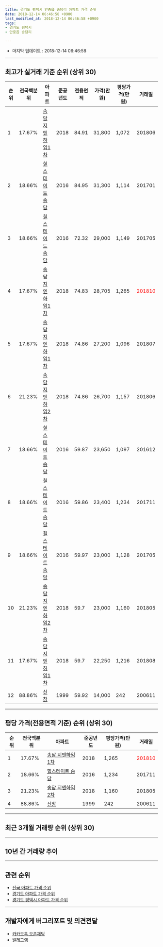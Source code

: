 ```yaml
---
title: 경기도 평택시 안중읍 송담리 아파트 가격 순위
date: 2018-12-14 06:46:58 +0900
last_modified_at: 2018-12-14 06:46:58 +0900
tags:
- 경기도 평택시
- 안중읍 송담리

---
```


* 마지막 업데이트 : 2018-12-14 06:46:58

---

## 최고가 실거래 기준 순위 (상위 30)


|순위|전국백분위|아파트|준공년도|전용면적|가격(만원)|평당가격(만원)|거래일|
|---|---|---|---|---|---|---|---|
|1|17.67%|[송담 지엔하임1차](https://search.naver.com/search.naver?query=%EA%B2%BD%EA%B8%B0%EB%8F%84+%ED%8F%89%ED%83%9D%EC%8B%9C+%EC%95%88%EC%A4%91%EC%9D%8D+%EC%86%A1%EB%8B%B4%EB%A6%AC+%EC%86%A1%EB%8B%B4+%EC%A7%80%EC%97%94%ED%95%98%EC%9E%841%EC%B0%A8)|2018|84.91|31,800|1,072|201806|
|2|18.66%|[힐스테이트 송담](https://search.naver.com/search.naver?query=%EA%B2%BD%EA%B8%B0%EB%8F%84+%ED%8F%89%ED%83%9D%EC%8B%9C+%EC%95%88%EC%A4%91%EC%9D%8D+%EC%86%A1%EB%8B%B4%EB%A6%AC+%ED%9E%90%EC%8A%A4%ED%85%8C%EC%9D%B4%ED%8A%B8+%EC%86%A1%EB%8B%B4)|2016|84.95|31,300|1,114|201701|
|3|18.66%|[힐스테이트 송담](https://search.naver.com/search.naver?query=%EA%B2%BD%EA%B8%B0%EB%8F%84+%ED%8F%89%ED%83%9D%EC%8B%9C+%EC%95%88%EC%A4%91%EC%9D%8D+%EC%86%A1%EB%8B%B4%EB%A6%AC+%ED%9E%90%EC%8A%A4%ED%85%8C%EC%9D%B4%ED%8A%B8+%EC%86%A1%EB%8B%B4)|2016|72.32|29,000|1,149|201705|
|4|17.67%|[송담 지엔하임1차](https://search.naver.com/search.naver?query=%EA%B2%BD%EA%B8%B0%EB%8F%84+%ED%8F%89%ED%83%9D%EC%8B%9C+%EC%95%88%EC%A4%91%EC%9D%8D+%EC%86%A1%EB%8B%B4%EB%A6%AC+%EC%86%A1%EB%8B%B4+%EC%A7%80%EC%97%94%ED%95%98%EC%9E%841%EC%B0%A8)|2018|74.83|28,705|1,265|<span style="color:red">201810</span>|
|5|17.67%|[송담 지엔하임1차](https://search.naver.com/search.naver?query=%EA%B2%BD%EA%B8%B0%EB%8F%84+%ED%8F%89%ED%83%9D%EC%8B%9C+%EC%95%88%EC%A4%91%EC%9D%8D+%EC%86%A1%EB%8B%B4%EB%A6%AC+%EC%86%A1%EB%8B%B4+%EC%A7%80%EC%97%94%ED%95%98%EC%9E%841%EC%B0%A8)|2018|74.86|27,200|1,096|201807|
|6|21.23%|[송담 지엔하임2차](https://search.naver.com/search.naver?query=%EA%B2%BD%EA%B8%B0%EB%8F%84+%ED%8F%89%ED%83%9D%EC%8B%9C+%EC%95%88%EC%A4%91%EC%9D%8D+%EC%86%A1%EB%8B%B4%EB%A6%AC+%EC%86%A1%EB%8B%B4+%EC%A7%80%EC%97%94%ED%95%98%EC%9E%842%EC%B0%A8)|2018|74.86|26,700|1,157|201806|
|7|18.66%|[힐스테이트 송담](https://search.naver.com/search.naver?query=%EA%B2%BD%EA%B8%B0%EB%8F%84+%ED%8F%89%ED%83%9D%EC%8B%9C+%EC%95%88%EC%A4%91%EC%9D%8D+%EC%86%A1%EB%8B%B4%EB%A6%AC+%ED%9E%90%EC%8A%A4%ED%85%8C%EC%9D%B4%ED%8A%B8+%EC%86%A1%EB%8B%B4)|2016|59.87|23,650|1,097|201612|
|8|18.66%|[힐스테이트 송담](https://search.naver.com/search.naver?query=%EA%B2%BD%EA%B8%B0%EB%8F%84+%ED%8F%89%ED%83%9D%EC%8B%9C+%EC%95%88%EC%A4%91%EC%9D%8D+%EC%86%A1%EB%8B%B4%EB%A6%AC+%ED%9E%90%EC%8A%A4%ED%85%8C%EC%9D%B4%ED%8A%B8+%EC%86%A1%EB%8B%B4)|2016|59.86|23,400|1,234|201711|
|9|18.66%|[힐스테이트 송담](https://search.naver.com/search.naver?query=%EA%B2%BD%EA%B8%B0%EB%8F%84+%ED%8F%89%ED%83%9D%EC%8B%9C+%EC%95%88%EC%A4%91%EC%9D%8D+%EC%86%A1%EB%8B%B4%EB%A6%AC+%ED%9E%90%EC%8A%A4%ED%85%8C%EC%9D%B4%ED%8A%B8+%EC%86%A1%EB%8B%B4)|2016|59.97|23,000|1,128|201705|
|10|21.23%|[송담 지엔하임2차](https://search.naver.com/search.naver?query=%EA%B2%BD%EA%B8%B0%EB%8F%84+%ED%8F%89%ED%83%9D%EC%8B%9C+%EC%95%88%EC%A4%91%EC%9D%8D+%EC%86%A1%EB%8B%B4%EB%A6%AC+%EC%86%A1%EB%8B%B4+%EC%A7%80%EC%97%94%ED%95%98%EC%9E%842%EC%B0%A8)|2018|59.7|23,000|1,160|201805|
|11|17.67%|[송담 지엔하임1차](https://search.naver.com/search.naver?query=%EA%B2%BD%EA%B8%B0%EB%8F%84+%ED%8F%89%ED%83%9D%EC%8B%9C+%EC%95%88%EC%A4%91%EC%9D%8D+%EC%86%A1%EB%8B%B4%EB%A6%AC+%EC%86%A1%EB%8B%B4+%EC%A7%80%EC%97%94%ED%95%98%EC%9E%841%EC%B0%A8)|2018|59.7|22,250|1,216|201808|
|12|88.86%|[신창](https://search.naver.com/search.naver?query=%EA%B2%BD%EA%B8%B0%EB%8F%84+%ED%8F%89%ED%83%9D%EC%8B%9C+%EC%95%88%EC%A4%91%EC%9D%8D+%EC%86%A1%EB%8B%B4%EB%A6%AC+%EC%8B%A0%EC%B0%BD)|1999|59.92|14,000|242|200611|


---

## 평당 가격(전용면적 기준) 순위 (상위 30)


|순위|전국백분위|아파트|준공년도|평당가격(만원)|거래일|
|---|---|---|---|---|---|
|1|17.67%|[송담 지엔하임1차](https://search.naver.com/search.naver?query=%EA%B2%BD%EA%B8%B0%EB%8F%84+%ED%8F%89%ED%83%9D%EC%8B%9C+%EC%95%88%EC%A4%91%EC%9D%8D+%EC%86%A1%EB%8B%B4%EB%A6%AC+%EC%86%A1%EB%8B%B4+%EC%A7%80%EC%97%94%ED%95%98%EC%9E%841%EC%B0%A8)|2018|1,265|<span style="color:red">201810</span>|
|2|18.66%|[힐스테이트 송담](https://search.naver.com/search.naver?query=%EA%B2%BD%EA%B8%B0%EB%8F%84+%ED%8F%89%ED%83%9D%EC%8B%9C+%EC%95%88%EC%A4%91%EC%9D%8D+%EC%86%A1%EB%8B%B4%EB%A6%AC+%ED%9E%90%EC%8A%A4%ED%85%8C%EC%9D%B4%ED%8A%B8+%EC%86%A1%EB%8B%B4)|2016|1,234|201711|
|3|21.23%|[송담 지엔하임2차](https://search.naver.com/search.naver?query=%EA%B2%BD%EA%B8%B0%EB%8F%84+%ED%8F%89%ED%83%9D%EC%8B%9C+%EC%95%88%EC%A4%91%EC%9D%8D+%EC%86%A1%EB%8B%B4%EB%A6%AC+%EC%86%A1%EB%8B%B4+%EC%A7%80%EC%97%94%ED%95%98%EC%9E%842%EC%B0%A8)|2018|1,160|201805|
|4|88.86%|[신창](https://search.naver.com/search.naver?query=%EA%B2%BD%EA%B8%B0%EB%8F%84+%ED%8F%89%ED%83%9D%EC%8B%9C+%EC%95%88%EC%A4%91%EC%9D%8D+%EC%86%A1%EB%8B%B4%EB%A6%AC+%EC%8B%A0%EC%B0%BD)|1999|242|200611|


---

## 최근 3개월 거래량 순위 (상위 30)


<div style="width:100%;">
    <canvas id="deal_count_ranking" height="250"></canvas>
</div>


<script>
new Chart(document.getElementById("deal_count_ranking"), {
    type: 'horizontalBar',
    data: {
        labels: ['힐스테이트 송담', '신창', '송담 지엔하임1차', '송담 지엔하임2차'],
        datasets: [{
            label: '실거래 수',
            data: [10, 6, 5, 1],
            borderColor: "rgba(255, 0, 128, 1)",
            backgroundColor: "rgba(255, 0, 128, 0.5)",
            fill: false,
        }]
    },
    options: {
        responsive: true,
        title: {
            display: true,
            text: '최근 3개월 거래량 순위'
        },
        tooltips: {
            mode: 'index',
            intersect: false,
            callbacks: {
                title: function(tooltipItems, data) {
                    return "실거래 수:";
                },
                label: function(tooltipItem, data) {
                    return data.labels[tooltipItem.index] + ": " + tooltipItem.xLabel;
                }
            }
        },
        hover: {
            mode: 'nearest',
            intersect: true
        },
        scales: {
            xAxes: [{
                display: true,
                scaleLabel: {
                    display: true,
                    labelString: '실거래 수'
                },
                ticks: {
                    suggestedMin: 0,
                }
            }],
            yAxes: [{
                display: true,
                ticks: {
                    autoSkip: false,
                    callback: function(value, index, values) {
                        if (value.length > 15)
                            return value.substr(0, 13) + "...";
                        else
                            return value;
                    }
                },
                scaleLabel: {
                    display: false,
                }
            }]
        }
    }
});

</script>


---

## 10년 간 거래량 추이


<div style="width:100%;">
    <canvas id="deal_progress" height="250"></canvas>
</div>

<script>
new Chart(document.getElementById("deal_progress"), {
    type: 'line',
    data: {
        labels: ['200812','200901','200902','200903','200904','200905','200906','200907','200908','200909','200910','200911','200912','201001','201002','201003','201004','201005','201006','201007','201008','201009','201010','201011','201012','201101','201102','201103','201104','201105','201106','201107','201108','201109','201110','201111','201112','201201','201202','201203','201204','201205','201206','201207','201208','201209','201210','201211','201212','201301','201302','201303','201304','201305','201306','201307','201308','201309','201310','201311','201312','201401','201402','201403','201404','201405','201406','201407','201408','201409','201410','201411','201412','201501','201502','201503','201504','201505','201506','201507','201508','201509','201510','201511','201512','201601','201602','201603','201604','201605','201606','201607','201608','201609','201610','201611','201612','201701','201702','201703','201704','201705','201706','201707','201708','201709','201710','201711','201712','201801','201802','201803','201804','201805','201806','201807','201808','201809','201810','201811','201812'],
        datasets: [{
            label: '실거래 수',
            pointRadius: 1,
            data: [0, 2, 3, 4, 3, 0, 3, 3, 5, 2, 1, 1, 2, 3, 2, 1, 2, 0, 2, 2, 3, 3, 1, 0, 1, 2, 5, 5, 4, 3, 3, 5, 1, 4, 4, 7, 6, 5, 2, 5, 2, 1, 2, 2, 5, 3, 2, 2, 3, 1, 2, 8, 6, 1, 5, 3, 2, 0, 3, 1, 5, 3, 4, 6, 3, 1, 2, 1, 4, 2, 2, 1, 1, 2, 1, 1, 0, 2, 3, 2, 1, 2, 3, 0, 0, 1, 1, 0, 2, 1, 2, 1, 2, 0, 3, 1, 1, 2, 3, 5, 0, 4, 5, 1, 3, 6, 2, 7, 0, 6, 2, 3, 3, 6, 7, 7, 6, 15, 10, 9, 3],
            borderColor: "rgba(255, 201, 14, 1)",
            backgroundColor: "rgba(255, 201, 14, 0.5)",
            fill: true,
        }]
    },
    options: {
        responsive: true,
        title: {
            display: true,
            text: '10년간 거래량 추이'
        },
        tooltips: {
            mode: 'index',
            intersect: false,
        },
        hover: {
            mode: 'nearest',
            intersect: true
        },
        scales: {
            xAxes: [{
                display: true,
                scaleLabel: {
                    display: true,
                    labelString: '년/월'
                }
            }],
            yAxes: [{
                display: true,
                ticks: {
                    suggestedMin: 0,
                },
                scaleLabel: {
                    display: true,
                    labelString: '실거래 수'
                }
            }]
        }
    }
});

</script>


---

## 관련 순위

- [전국 아파트 가격 순위](https://inasie.github.io/apt-ranking/전국)
- [경기도 아파트 가격 순위](https://inasie.github.io/apt-ranking/경기도)
- [경기도 평택시 아파트 가격 순위](https://inasie.github.io/apt-ranking/경기도-평택시)


---

## 개발자에게 버그리포트 및 의견전달

- [카카오톡 오픈채팅](https://open.kakao.com/o/gLJUAP4)
- [텔레그램](https://t.me/inasie)

